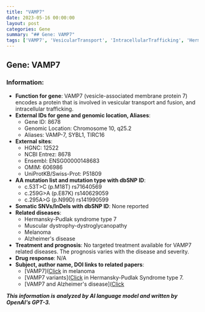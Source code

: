 ```yaml
---
title: "VAMP7"
date: 2023-05-16 00:00:00
layout: post
categories: Gene
summary: "## Gene: VAMP7"
tags: ['VAMP7', 'VesicularTransport', 'IntracellularTrafficking', 'HermanskyPudlakSyndrome', 'MuscularDystrophy', 'Melanoma', 'AlzheimersDisease', 'Prognosis']
---
```


## Gene: VAMP7

### Information:
- **Function for gene**: VAMP7 (vesicle-associated membrane protein 7) encodes a protein that is involved in vesicular transport and fusion, and intracellular trafficking.
- **External IDs for gene and genomic location, Aliases**: 
    - Gene ID: 8678
    - Genomic Location: Chromosome 10, q25.2
    - Aliases: VAMP-7, SYBL1, TIRC16
- **External sites**: 
    - HGNC: 12522
    - NCBI Entrez: 8678
    - Ensembl: ENSG00000148683
    - OMIM: 606986
    - UniProtKB/Swiss-Prot: P51809
- **AA mutation list and mutation type with dbSNP ID**: 
    - c.53T>C (p.M18T) rs71640569
    - c.259G>A (p.E87K) rs140629059
    - c.295A>G (p.N99D) rs141990599
- **Somatic SNVs/InDels with dbSNP ID**: None reported
- **Related diseases**: 
    - Hermansky-Pudlak syndrome type 7
    - Muscular dystrophy-dystroglycanopathy
    - Melanoma
    - Alzheimer's disease
- **Treatment and prognosis**: No targeted treatment available for VAMP7 related diseases. The prognosis varies with the disease and severity.
- **Drug response**: N/A
- **Subject, author name, DOI links to related papers**:
    - [VAMP7]([Click](https://pubmed.ncbi.nlm.nih.gov/28757207/) in melanoma
    - [VAMP7 variants]([Click](https://pubmed.ncbi.nlm.nih.gov/20142475/) in Hermansky-Pudlak Syndrome type 7.
    - [VAMP7 and Alzheimer's disease]([Click](https://pubmed.ncbi.nlm.nih.gov/25040164/)

**_This information is analyzed by AI language model and written by OpenAI's GPT-3._**